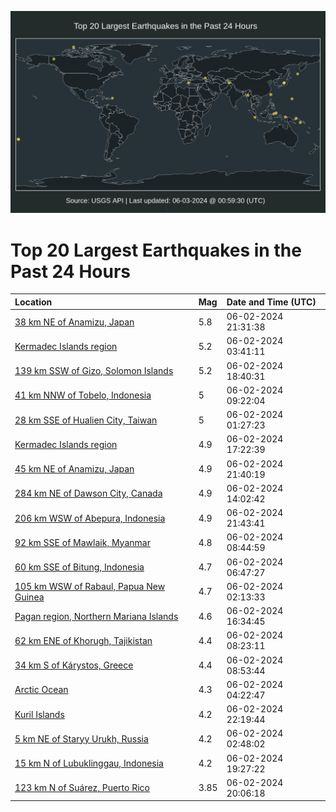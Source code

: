![Map](./map.png)

# Top 20 Largest Earthquakes in the Past 24 Hours

| Location | Mag | Date and Time (UTC) |
|:---|:---|:---|
| [38 km NE of Anamizu, Japan](https://earthquake.usgs.gov/earthquakes/eventpage/us7000mppu) | 5.8 | 06-02-2024 21:31:38 |
| [Kermadec Islands region](https://earthquake.usgs.gov/earthquakes/eventpage/us7000mpk7) | 5.2 | 06-02-2024 03:41:11 |
| [139 km SSW of Gizo, Solomon Islands](https://earthquake.usgs.gov/earthquakes/eventpage/us7000mpp7) | 5.2 | 06-02-2024 18:40:31 |
| [41 km NNW of Tobelo, Indonesia](https://earthquake.usgs.gov/earthquakes/eventpage/us7000mpls) | 5 | 06-02-2024 09:22:04 |
| [28 km SSE of Hualien City, Taiwan](https://earthquake.usgs.gov/earthquakes/eventpage/us7000mpjr) | 5 | 06-02-2024 01:27:23 |
| [Kermadec Islands region](https://earthquake.usgs.gov/earthquakes/eventpage/us7000mpnr) | 4.9 | 06-02-2024 17:22:39 |
| [45 km NE of Anamizu, Japan](https://earthquake.usgs.gov/earthquakes/eventpage/us7000mppw) | 4.9 | 06-02-2024 21:40:19 |
| [284 km NE of Dawson City, Canada](https://earthquake.usgs.gov/earthquakes/eventpage/us7000mpmr) | 4.9 | 06-02-2024 14:02:42 |
| [206 km WSW of Abepura, Indonesia](https://earthquake.usgs.gov/earthquakes/eventpage/us7000mppx) | 4.9 | 06-02-2024 21:43:41 |
| [92 km SSE of Mawlaik, Myanmar](https://earthquake.usgs.gov/earthquakes/eventpage/us7000mplk) | 4.8 | 06-02-2024 08:44:59 |
| [60 km SSE of Bitung, Indonesia](https://earthquake.usgs.gov/earthquakes/eventpage/us7000mpl5) | 4.7 | 06-02-2024 06:47:27 |
| [105 km WSW of Rabaul, Papua New Guinea](https://earthquake.usgs.gov/earthquakes/eventpage/us7000mpjx) | 4.7 | 06-02-2024 02:13:33 |
| [Pagan region, Northern Mariana Islands](https://earthquake.usgs.gov/earthquakes/eventpage/us7000mpng) | 4.6 | 06-02-2024 16:34:45 |
| [62 km ENE of Khorugh, Tajikistan](https://earthquake.usgs.gov/earthquakes/eventpage/us7000mplf) | 4.4 | 06-02-2024 08:23:11 |
| [34 km S of Kárystos, Greece](https://earthquake.usgs.gov/earthquakes/eventpage/us7000mplm) | 4.4 | 06-02-2024 08:53:44 |
| [Arctic Ocean](https://earthquake.usgs.gov/earthquakes/eventpage/us7000mpke) | 4.3 | 06-02-2024 04:22:47 |
| [Kuril Islands](https://earthquake.usgs.gov/earthquakes/eventpage/us7000mpqe) | 4.2 | 06-02-2024 22:19:44 |
| [5 km NE of Staryy Urukh, Russia](https://earthquake.usgs.gov/earthquakes/eventpage/us7000mpjz) | 4.2 | 06-02-2024 02:48:02 |
| [15 km N of Lubuklinggau, Indonesia](https://earthquake.usgs.gov/earthquakes/eventpage/us7000mppf) | 4.2 | 06-02-2024 19:27:22 |
| [123 km N of Suárez, Puerto Rico](https://earthquake.usgs.gov/earthquakes/eventpage/pr2024154001) | 3.85 | 06-02-2024 20:06:18 |

